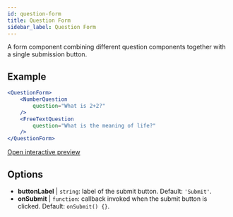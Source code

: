 ```yaml
---
id: question-form 
title: Question Form
sidebar_label: Question Form
---
```


A form component combining different question components together with a single submission button.

## Example

```jsx live
<QuestionForm>
    <NumberQuestion
        question="What is 2+2?"
    />
    <FreeTextQuestion
        question="What is the meaning of life?"
    />    
</QuestionForm>
```

[Open interactive preview](https://isle.heinz.cmu.edu/components/question-form/)

## Options

* __buttonLabel__ | `string`: label of the submit button. Default: `'Submit'`.
* __onSubmit__ | `function`: callback invoked when the submit button is clicked. Default: `onSubmit() {}`.
